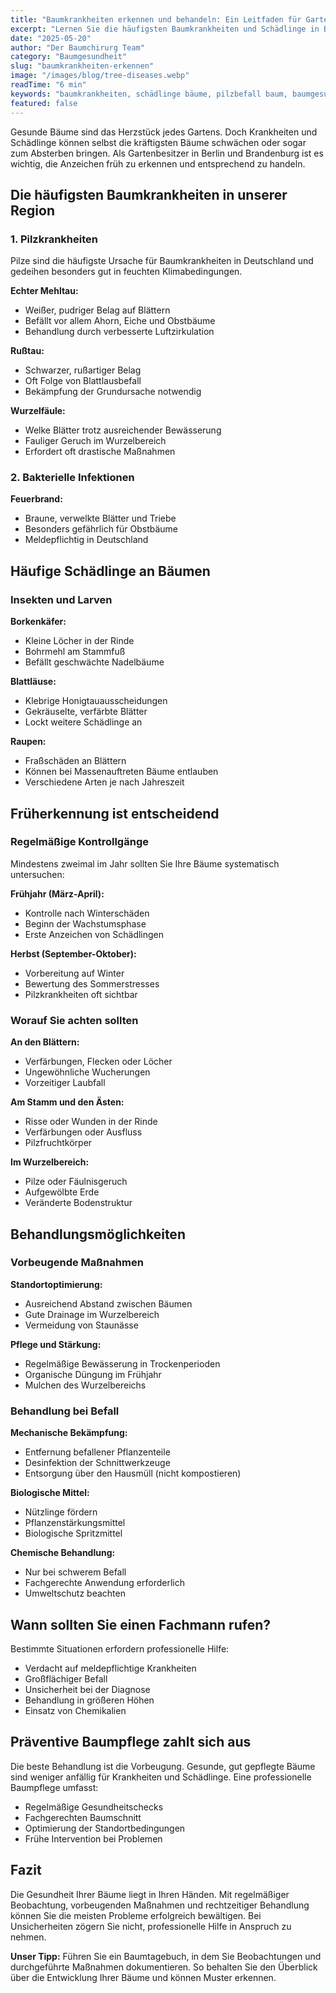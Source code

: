 ```yaml
---
title: "Baumkrankheiten erkennen und behandeln: Ein Leitfaden für Gartenbesitzer"
excerpt: "Lernen Sie die häufigsten Baumkrankheiten und Schädlinge in Berlin zu erkennen und erfahren Sie, wie Sie Ihre Bäume effektiv schützen können."
date: "2025-05-20"
author: "Der Baumchirurg Team"
category: "Baumgesundheit"
slug: "baumkrankheiten-erkennen"
image: "/images/blog/tree-diseases.webp"
readTime: "6 min"
keywords: "baumkrankheiten, schädlinge bäume, pilzbefall baum, baumgesundheit berlin, kranke bäume behandeln"
featured: false
---
```


Gesunde Bäume sind das Herzstück jedes Gartens. Doch Krankheiten und Schädlinge können selbst die kräftigsten Bäume schwächen oder sogar zum Absterben bringen. Als Gartenbesitzer in Berlin und Brandenburg ist es wichtig, die Anzeichen früh zu erkennen und entsprechend zu handeln.

## Die häufigsten Baumkrankheiten in unserer Region

### 1. Pilzkrankheiten

Pilze sind die häufigste Ursache für Baumkrankheiten in Deutschland und gedeihen besonders gut in feuchten Klimabedingungen.

**Echter Mehltau:**

- Weißer, pudriger Belag auf Blättern
- Befällt vor allem Ahorn, Eiche und Obstbäume
- Behandlung durch verbesserte Luftzirkulation

**Rußtau:**

- Schwarzer, rußartiger Belag
- Oft Folge von Blattlausbefall
- Bekämpfung der Grundursache notwendig

**Wurzelfäule:**

- Welke Blätter trotz ausreichender Bewässerung
- Fauliger Geruch im Wurzelbereich
- Erfordert oft drastische Maßnahmen

### 2. Bakterielle Infektionen

**Feuerbrand:**

- Braune, verwelkte Blätter und Triebe
- Besonders gefährlich für Obstbäume
- Meldepflichtig in Deutschland

## Häufige Schädlinge an Bäumen

### Insekten und Larven

**Borkenkäfer:**

- Kleine Löcher in der Rinde
- Bohrmehl am Stammfuß
- Befällt geschwächte Nadelbäume

**Blattläuse:**

- Klebrige Honigtauausscheidungen
- Gekräuselte, verfärbte Blätter
- Lockt weitere Schädlinge an

**Raupen:**

- Fraßschäden an Blättern
- Können bei Massenauftreten Bäume entlauben
- Verschiedene Arten je nach Jahreszeit

## Früherkennung ist entscheidend

### Regelmäßige Kontrollgänge

Mindestens zweimal im Jahr sollten Sie Ihre Bäume systematisch untersuchen:

**Frühjahr (März-April):**

- Kontrolle nach Winterschäden
- Beginn der Wachstumsphase
- Erste Anzeichen von Schädlingen

**Herbst (September-Oktober):**

- Vorbereitung auf Winter
- Bewertung des Sommerstresses
- Pilzkrankheiten oft sichtbar

### Worauf Sie achten sollten

**An den Blättern:**

- Verfärbungen, Flecken oder Löcher
- Ungewöhnliche Wucherungen
- Vorzeitiger Laubfall

**Am Stamm und den Ästen:**

- Risse oder Wunden in der Rinde
- Verfärbungen oder Ausfluss
- Pilzfruchtkörper

**Im Wurzelbereich:**

- Pilze oder Fäulnisgeruch
- Aufgewölbte Erde
- Veränderte Bodenstruktur

## Behandlungsmöglichkeiten

### Vorbeugende Maßnahmen

**Standortoptimierung:**

- Ausreichend Abstand zwischen Bäumen
- Gute Drainage im Wurzelbereich
- Vermeidung von Staunässe

**Pflege und Stärkung:**

- Regelmäßige Bewässerung in Trockenperioden
- Organische Düngung im Frühjahr
- Mulchen des Wurzelbereichs

### Behandlung bei Befall

**Mechanische Bekämpfung:**

- Entfernung befallener Pflanzenteile
- Desinfektion der Schnittwerkzeuge
- Entsorgung über den Hausmüll (nicht kompostieren)

**Biologische Mittel:**

- Nützlinge fördern
- Pflanzenstärkungsmittel
- Biologische Spritzmittel

**Chemische Behandlung:**

- Nur bei schwerem Befall
- Fachgerechte Anwendung erforderlich
- Umweltschutz beachten

## Wann sollten Sie einen Fachmann rufen?

Bestimmte Situationen erfordern professionelle Hilfe:

- Verdacht auf meldepflichtige Krankheiten
- Großflächiger Befall
- Unsicherheit bei der Diagnose
- Behandlung in größeren Höhen
- Einsatz von Chemikalien

## Präventive Baumpflege zahlt sich aus

Die beste Behandlung ist die Vorbeugung. Gesunde, gut gepflegte Bäume sind weniger anfällig für Krankheiten und Schädlinge. Eine professionelle Baumpflege umfasst:

- Regelmäßige Gesundheitschecks
- Fachgerechten Baumschnitt
- Optimierung der Standortbedingungen
- Frühe Intervention bei Problemen

## Fazit

Die Gesundheit Ihrer Bäume liegt in Ihren Händen. Mit regelmäßiger Beobachtung, vorbeugenden Maßnahmen und rechtzeitiger Behandlung können Sie die meisten Probleme erfolgreich bewältigen. Bei Unsicherheiten zögern Sie nicht, professionelle Hilfe in Anspruch zu nehmen.

**Unser Tipp:** Führen Sie ein Baumtagebuch, in dem Sie Beobachtungen und durchgeführte Maßnahmen dokumentieren. So behalten Sie den Überblick über die Entwicklung Ihrer Bäume und können Muster erkennen.
